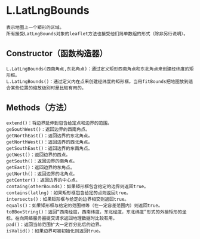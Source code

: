 #   L.LatLngBounds
    表示地图上一个矩形的区域。
    所有接受LatLngBounds对象的leaflet方法也接受他们简单数组的形式（除非另行说明）。
##  Constructor（函数构造器）
    L.LatLngBounds(西南角点,东北角点)：通过定义矩形西南角点和东北角点来创建经纬度的矩形框。
    L.LatLngBounds()：通过定义内在点来创建经纬度的矩形框。当用fitBounds把地图放到适合某些位置的缩放级别时是比较有用的。
##  Methods（方法）
    extend()：将边界延伸到包含给定点和边界的范围。
    geSouthWest()：返回边界的西南角点。
    getNorthEast()：返回边界的东北角点。
    getNorthWest()：返回边界的西北角点。
    getSouthEast()：返回边界的东南角点。
    getWest()：返回边界的西点。
    getSouth()：返回边界的南角点。
    getEast()：返回边界的东角点。
    getNorth()：返回边界的北角点。
    getCenter()：返回边界的中心点。
    containg(otherBounds)：如果矩形框包含给定的边界则返回true。
    contains(latlng)：如果矩形框包含给定的点则返回true。
    intersects()：如果矩形框与给定的边界相交则返回true。
    equals()：如果矩形框与给定的范围相等（在一定容差范围内）则返回true。
    toBBoxString()：返回“西南经度，西南纬度，东北经度，东北纬度”形式的外接矩形的坐标。在向网络服务器提交请求返回地理数据时比较有用。
    pad()：返回当前范围扩大一定百分比后的边界。
    isValid()：如果边界可被初始化则返回true。